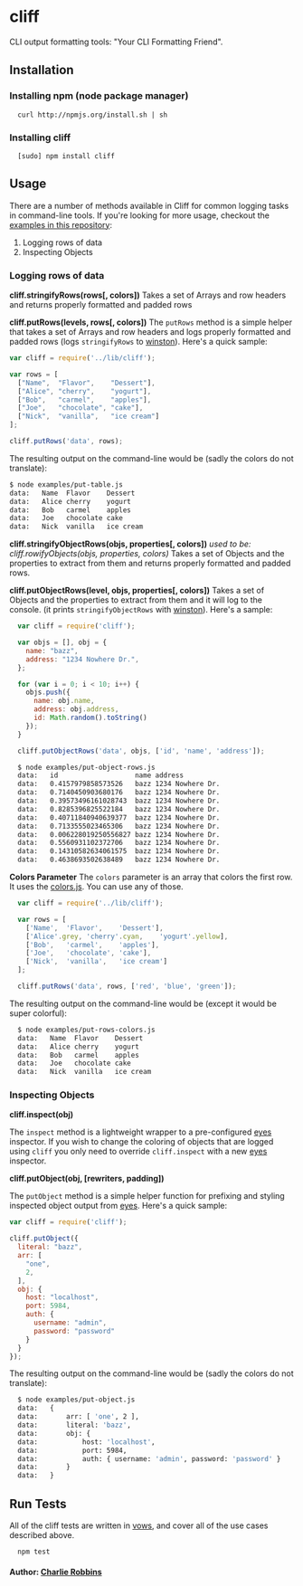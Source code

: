 # cliff

CLI output formatting tools: "Your CLI Formatting Friend".

## Installation

### Installing npm (node package manager)
```
  curl http://npmjs.org/install.sh | sh
```

### Installing cliff
```
  [sudo] npm install cliff
```

## Usage
There are a number of methods available in Cliff for common logging tasks in command-line tools. If you're looking for more usage, checkout the [examples in this repository][3]:

1. Logging rows of data
2. Inspecting Objects

### Logging rows of data

**cliff.stringifyRows(rows[, colors])**
Takes a set of Arrays and row headers and returns properly formatted and padded rows

**cliff.putRows(levels, rows[, colors])**
The `putRows` method is a simple helper that takes a set of Arrays and row headers and logs properly formatted and padded rows (logs `stringifyRows` to [winston][0]). Here's a quick sample:

``` js
var cliff = require('../lib/cliff');

var rows = [
  ["Name",  "Flavor",    "Dessert"],
  ["Alice", "cherry",    "yogurt"],
  ["Bob",   "carmel",    "apples"],
  ["Joe",   "chocolate", "cake"],
  ["Nick",  "vanilla",   "ice cream"]
];

cliff.putRows('data', rows);
```

The resulting output on the command-line would be (sadly the colors do not translate):

``` bash
$ node examples/put-table.js
data:   Name  Flavor    Dessert
data:   Alice cherry    yogurt
data:   Bob   carmel    apples
data:   Joe   chocolate cake
data:   Nick  vanilla   ice cream
```


**cliff.stringifyObjectRows(objs, properties[, colors])**
*used to be: cliff.rowifyObjects(objs, properties, colors)*
Takes a set of Objects and the properties to extract from them and returns properly formatted and padded rows.

**cliff.putObjectRows(level, objs, properties[, colors])**
Takes a set of Objects and the properties to extract from them and it will log to the console. (it prints `stringifyObjectRows` with [winston][0]). Here's a sample:

``` js
  var cliff = require('cliff');

  var objs = [], obj = {
    name: "bazz",
    address: "1234 Nowhere Dr.",
  };

  for (var i = 0; i < 10; i++) {
    objs.push({
      name: obj.name,
      address: obj.address,
      id: Math.random().toString()
    });
  }

  cliff.putObjectRows('data', objs, ['id', 'name', 'address']);
```

``` bash
  $ node examples/put-object-rows.js
  data:   id                   name address
  data:   0.4157979858573526   bazz 1234 Nowhere Dr.
  data:   0.7140450903680176   bazz 1234 Nowhere Dr.
  data:   0.39573496161028743  bazz 1234 Nowhere Dr.
  data:   0.8285396825522184   bazz 1234 Nowhere Dr.
  data:   0.40711840940639377  bazz 1234 Nowhere Dr.
  data:   0.7133555023465306   bazz 1234 Nowhere Dr.
  data:   0.006228019250556827 bazz 1234 Nowhere Dr.
  data:   0.5560931102372706   bazz 1234 Nowhere Dr.
  data:   0.14310582634061575  bazz 1234 Nowhere Dr.
  data:   0.4638693502638489   bazz 1234 Nowhere Dr.
```
**Colors Parameter**
The `colors` parameter is an array that colors the first row. It uses the [colors.js][2]. You can use any of those.

``` js
  var cliff = require('../lib/cliff');

  var rows = [
    ['Name',  'Flavor',    'Dessert'],
    ['Alice'.grey, 'cherry'.cyan,    'yogurt'.yellow],
    ['Bob',   'carmel',    'apples'],
    ['Joe',   'chocolate', 'cake'],
    ['Nick',  'vanilla',   'ice cream']
  ];

  cliff.putRows('data', rows, ['red', 'blue', 'green']);
```

The resulting output on the command-line would be (except it would be super colorful):

``` bash
  $ node examples/put-rows-colors.js
  data:   Name  Flavor    Dessert
  data:   Alice cherry    yogurt
  data:   Bob   carmel    apples
  data:   Joe   chocolate cake
  data:   Nick  vanilla   ice cream
```

### Inspecting Objects

**cliff.inspect(obj)**

The `inspect` method is a lightweight wrapper to a pre-configured [eyes][1] inspector. If you wish to change the coloring of objects that are logged using `cliff` you only need to override `cliff.inspect` with a new [eyes][1] inspector. 

**cliff.putObject(obj, [rewriters, padding])**

The `putObject` method is a simple helper function for prefixing and styling inspected object output from [eyes][1]. Here's a quick sample:

``` js
var cliff = require('cliff');

cliff.putObject({
  literal: "bazz",
  arr: [
    "one",
    2,
  ],
  obj: {
    host: "localhost",
    port: 5984,
    auth: {
      username: "admin",
      password: "password"
    }
  }
});
```

The resulting output on the command-line would be (sadly the colors do not translate): 

``` bash
  $ node examples/put-object.js 
  data:   {
  data:       arr: [ 'one', 2 ],
  data:       literal: 'bazz',
  data:       obj: {
  data:           host: 'localhost',
  data:           port: 5984,
  data:           auth: { username: 'admin', password: 'password' }
  data:       }
  data:   }
```


## Run Tests
All of the cliff tests are written in [vows][4], and cover all of the use cases described above.

```
  npm test
```

#### Author: [Charlie Robbins](http://twitter.com/indexzero)

[0]: http://github.com/indexzero/winston
[1]: http://github.com/cloudhead/eyes.js
[2]: http://github.com/marak/colors.js
[3]: http://github.com/nodejitsu/cliff/tree/master/examples
[4]: http://vowsjs.org
